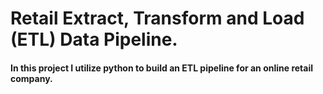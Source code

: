 # Retail Extract, Transform and Load (ETL) Data Pipeline.

#### In this project I utilize python to build an ETL pipeline for an online retail company.
